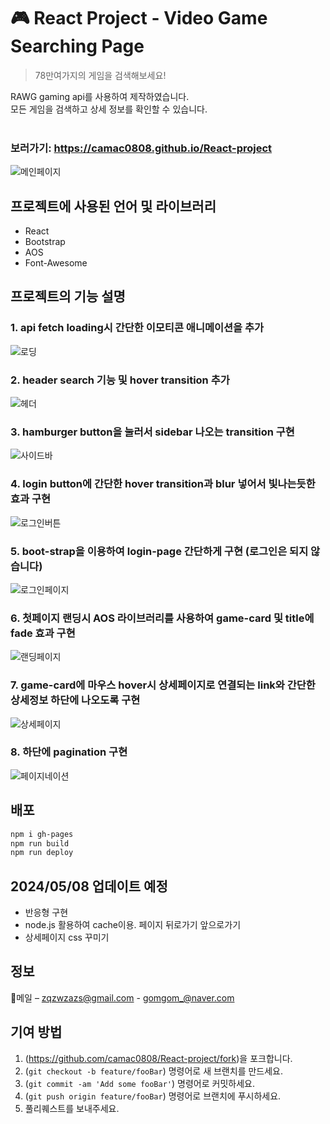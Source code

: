 # 🎮 React Project - Video Game Searching Page
> 78만여가지의 게임을 검색해보세요!

RAWG gaming api를 사용하여 제작하였습니다.<br>
모든 게임을 검색하고 상세 정보를 확인할 수 있습니다.<br><br>
### 보러가기: <https://camac0808.github.io/React-project>

![메인페이지](./React/react-beginners/src/assets/mainpage.PNG)

## 프로젝트에 사용된 언어 및 라이브러리

* React 
* Bootstrap
* AOS
* Font-Awesome

## 프로젝트의 기능 설명

### 1. api fetch loading시 간단한 이모티콘 애니메이션을 추가
![로딩](./React/react-beginners/src/assets/loading.gif)

### 2. header search 기능 및 hover transition 추가
![헤더](./React/react-beginners/src/assets/searchbar.gif)

### 3. hamburger button을 눌러서 sidebar 나오는 transition 구현
![사이드바](./React/react-beginners/src/assets/sidebar.gif)

### 4. login button에 간단한 hover transition과 blur 넣어서 빛나는듯한 효과 구현
![로그인버튼](./React/react-beginners/src/assets/login-blur.gif)

### 5. boot-strap을 이용하여 login-page 간단하게 구현 (로그인은 되지 않습니다)
![로그인페이지](./React/react-beginners/src/assets/loginpage.PNG)

### 6. 첫페이지 랜딩시 AOS 라이브러리를 사용하여 game-card 및 title에 fade 효과 구현
![랜딩페이지](./React/react-beginners/src/assets/aos.gif)

### 7. game-card에 마우스 hover시 상세페이지로 연결되는 link와 간단한 상세정보 하단에 나오도록 구현
![상세페이지](./React/react-beginners/src/assets/detailpage.gif)

### 8. 하단에 pagination 구현
![페이지네이션](./React/react-beginners/src/assets/pagination.PNG)

## 배포
```sh
npm i gh-pages
npm run build
npm run deploy
```

## 2024/05/08 업데이트 예정

* 반응형 구현
* node.js 활용하여 cache이용. 페이지 뒤로가기 앞으로가기
* 상세페이지 css 꾸미기

## 정보

💌메일 – zqzwzazs@gmail.com - gomgom_@naver.com


## 기여 방법

1. (<https://github.com/camac0808/React-project/fork>)을 포크합니다.
2. (`git checkout -b feature/fooBar`) 명령어로 새 브랜치를 만드세요.
3. (`git commit -am 'Add some fooBar'`) 명령어로 커밋하세요.
4. (`git push origin feature/fooBar`) 명령어로 브랜치에 푸시하세요. 
5. 풀리퀘스트를 보내주세요.

<!-- Markdown link & img dfn's -->
[npm-image]: https://img.shields.io/npm/v/datadog-metrics.svg?style=flat-square
[npm-url]: https://npmjs.org/package/datadog-metrics
[npm-downloads]: https://img.shields.io/npm/dm/datadog-metrics.svg?style=flat-square
[travis-image]: https://img.shields.io/travis/dbader/node-datadog-metrics/master.svg?style=flat-square
[travis-url]: https://travis-ci.org/dbader/node-datadog-metrics
[wiki]: https://github.com/yourname/yourproject/wiki
